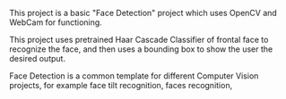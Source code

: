 This project is a basic "Face Detection" project which uses OpenCV and WebCam for functioning.

This project uses pretrained Haar Cascade Classifier of frontal face to recognize the face, and then uses a bounding box to show the user the desired output. 

Face Detection is a common template for different Computer Vision projects, for example face tilt recognition, faces recognition, 
